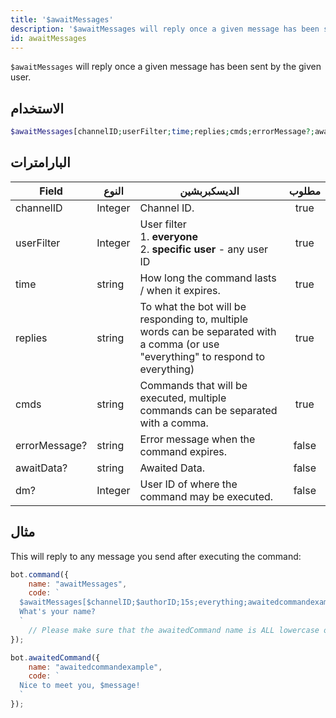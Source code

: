 ```yaml
---
title: '$awaitMessages'
description: '$awaitMessages will reply once a given message has been sent by the given user.'
id: awaitMessages
---
```


`$awaitMessages` will reply once a given message has been sent by the given user.

## الاستخدام

```php
$awaitMessages[channelID;userFilter;time;replies;cmds;errorMessage?;awaitData?;dm?]
```

## البارامترات

| Field         | النوع   | الديسكبربشين                                                                                                                        | مطلوب |
| ------------- | ------- | ----------------------------------------------------------------------------------------------------------------------------------- |:-----:|
| channelID     | Integer | Channel ID.                                                                                                                         | true  |
| userFilter    | Integer | User filter <br /> 1. **everyone** <br /> 2. **specific user** - any user ID                                            | true  |
| time          | string  | How long the command lasts / when it expires.                                                                                       | true  |
| replies       | string  | To what the bot will be responding to, multiple words can be separated with a comma  (or use "everything" to respond to everything) | true  |
| cmds          | string  | Commands that will be executed, multiple commands can be separated with a comma.                                                    | true  |
| errorMessage? | string  | Error message when the command expires.                                                                                             | false |
| awaitData?    | string  | Awaited Data.                                                                                                                       | false |
| dm?           | Integer | User ID of where the command may be executed.                                                                                       | false |

## مثال

This will reply to any message you send after executing the command:

```js
bot.command({
    name: "awaitMessages",
    code: `
  $awaitMessages[$channelID;$authorID;15s;everything;awaitedcommandexample;Oh? You don't want to talk to me..?] 
  What's your name?
  `
    // Please make sure that the awaitedCommand name is ALL lowercase or else it won't work.
});

bot.awaitedCommand({
    name: "awaitedcommandexample",
    code: `
  Nice to meet you, $message!
  `
});
```
